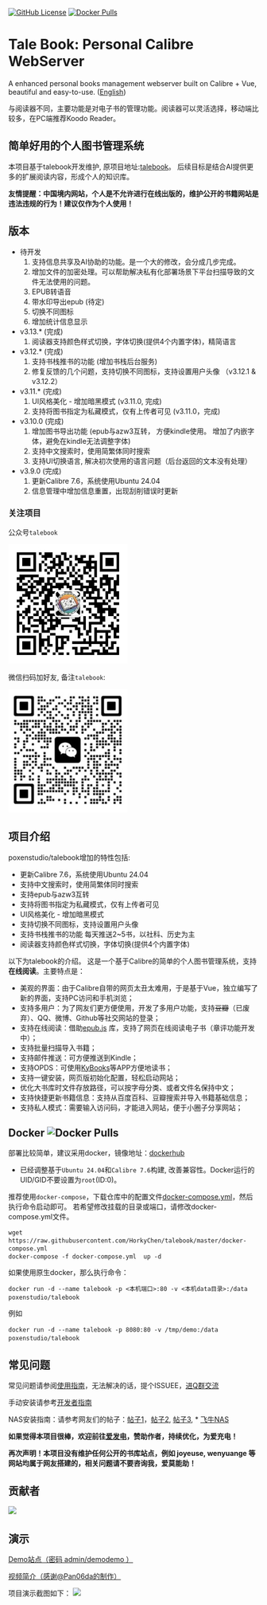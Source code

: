 [![GitHub License](https://img.shields.io/github/license/talebook/talebook?style=flat-square)](https://github.com/talebook/talebook/blob/master/LICENSE)
[![Docker Pulls](https://img.shields.io/docker/pulls/poxenstudio/talebook.svg)](https://hub.docker.com/r/poxenstudio/talebook)


# Tale Book: Personal Calibre WebServer
A enhanced personal books management webserver built on Calibre + Vue, beautiful and easy-to-use. ([English](document/README.en.md))

与阅读器不同，主要功能是对电子书的管理功能。阅读器可以灵活选择，移动端比较多，在PC端推荐Koodo Reader。

## 简单好用的个人图书管理系统
本项目基于talebook开发维护, 原项目地址:[talebook](https://github.com/talebook/talebook)。 后续目标是结合AI提供更多的扩展阅读内容，形成个人的知识库。

**友情提醒：中国境内网站，个人是不允许进行在线出版的，维护公开的书籍网站是违法违规的行为！建议仅作为个人使用！**

## 版本
* 待开发
    1. 支持信息共享及AI协助的功能。是一个大的修改，会分成几步完成。
    2. 增加文件的加密处理。可以帮助解决私有化部署场景下平台扫描导致的文件无法使用的问题。
    3. EPUB转语音
    4. 带水印导出epub (待定)
    5. 切换不同图标
    6. 增加统计信息显示
* v3.13.* (完成)
    1. 阅读器支持颜色样式切换，字体切换(提供4个内置字体)，精简语言
* v3.12.* (完成)
    1. 支持书栈推书的功能 (增加书栈后台服务)
    2. 修复反馈的几个问题，支持切换不同图标，支持设置用户头像 （v3.12.1 & v3.12.2）
* v3.11.* (完成)
    1. UI风格美化 - 增加暗黑模式 (v3.11.0, 完成)
    2. 支持将图书指定为私藏模式，仅有上传者可见 (v3.11.0，完成)
* v3.10.0 (完成)
    1. 增加图书导出功能 (epub与azw3互转， 方便kindle使用。 增加了内嵌字体，避免在kindle无法调整字体)
    2. 支持中文搜索时，使用简繁体同时搜索
    3. 支持UI切换语言, 解决初次使用的语言问题（后台返回的文本没有处理）
* v3.9.0 (完成)
    1. 更新Calibre 7.6，系统使用Ubuntu 24.04
    2. 信息管理中增加信息重置，出现刮削错误时更新

### 关注项目

公众号```talebook```

![talebook](document/gongzhonghao_talebook.jpg)

微信扫码加好友, 备注```talebook```:

![微信号PoxenStudio](document/weichat_poxenstudio.jpg)



## 项目介绍
poxenstudio/talebook增加的特性包括:
* 更新Calibre 7.6，系统使用Ubuntu 24.04
* 支持中文搜索时，使用简繁体同时搜索
* 支持epub与azw3互转
* 支持将图书指定为私藏模式，仅有上传者可见
* UI风格美化 - 增加暗黑模式
* 支持切换不同图标，支持设置用户头像
* 支持书栈推书的功能 每天推送2~5书，以社科、历史为主
* 阅读器支持颜色样式切换，字体切换(提供4个内置字体)

以下为talebook的介绍。
这是一个基于Calibre的简单的个人图书管理系统，支持**在线阅读**。主要特点是：
* 美观的界面：由于Calibre自带的网页太丑太难用，于是基于Vue，独立编写了新的界面，支持PC访问和手机浏览；
* 支持多用户：为了网友们更方便使用，开发了多用户功能，支持~~豆瓣~~（已废弃）、QQ、微博、Github等社交网站的登录；
* 支持在线阅读：借助[epub.js](https://github.com/intity/epubreader-js) 库，支持了网页在线阅读电子书（章评功能开发中）；
* 支持批量扫描导入书籍；
* 支持邮件推送：可方便推送到Kindle；
* 支持OPDS：可使用[KyBooks](http://kybook-reader.com/)等APP方便地读书；
* 支持一键安装，网页版初始化配置，轻松启动网站；
* 优化大书库时文件存放路径，可以按字母分类、或者文件名保持中文；
* 支持快捷更新书籍信息：支持从百度百科、豆瓣搜索并导入书籍基础信息；
* 支持私人模式：需要输入访问码，才能进入网站，便于小圈子分享网站；



## Docker ![Docker Pulls](https://img.shields.io/docker/pulls/poxenstudio/talebook.svg)

部署比较简单，建议采用docker，镜像地址：[dockerhub](https://hub.docker.com/r/poxenstudio/talebook)
* 已经调整基于```Ubuntu 24.04```和```Calibre 7.6```构建, 改善兼容性。Docker运行的UID/GID不要设置为```root```(ID:0)。

推荐使用`docker-compose`，下载仓库中的配置文件[docker-compose.yml](docker-compose.yml)，然后执行命令启动即可。
若希望修改挂载的目录或端口，请修改docker-compose.yml文件。

```
wget https://raw.githubusercontent.com/HorkyChen/talebook/master/docker-compose.yml
docker-compose -f docker-compose.yml  up -d
```


如果使用原生docker，那么执行命令：

`docker run -d --name talebook -p <本机端口>:80 -v <本机data目录>:/data poxenstudio/talebook`


例如

`docker run -d --name talebook -p 8080:80 -v /tmp/demo:/data poxenstudio/talebook`



## 常见问题

常见问题请参阅[使用指南](document/UserGuide.zh_CN.md)，无法解决的话，提个ISSUEE，[进Q群交流](https://qm.qq.com/q/5lSfpJGsBq)

手动安装请参考[开发者指南](document/Development.zh_CN.md)

NAS安装指南：请参考网友们的帖子：[帖子1](https://post.smzdm.com/p/a992p6e0/)，[帖子2](https://post.smzdm.com/p/a3d7ox0k/), [帖子3](https://odcn.top/2019/02/26/2734/), * [飞牛NAS](https://club.fnnas.com/forum.php?mod=viewthread&tid=27403)

**如果觉得本项目很棒，欢迎前往[爱发电](https://afdian.net/@talebook)，赞助作者，持续优化，为爱充电！**

**再次声明！本项目没有维护任何公开的书库站点，例如 joyeuse, wenyuange 等网站均属于网友搭建的，相关问题请不要咨询我，爱莫能助！**


## 贡献者
[![](https://contrib.rocks/image?repo=HorkyChen/talebook)](https://github.com/HorkyChen/talebook/graphs/contributors)


## 演示

[Demo站点（密码 admin/demodemo ）](http://demo.talebook.org)

[视频简介（感谢@Pan06da的制作）](https://player.bilibili.com/player.html?aid=482258810&bvid=BV1AT411S7c3&cid=1018595245&page=1)


项目演示截图如下：
![](document/screenshot.png)
